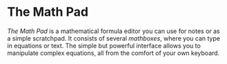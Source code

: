 # The Math Pad
_The Math Pad_ is a mathematical formula editor you can use for notes or as a simple scratchpad. It
consists of several _mathboxes_, where you can type in equations or text. The simple but powerful
interface allows you to manipulate complex equations, all from the comfort of your own keyboard.